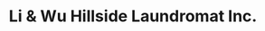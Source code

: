 ---
title: "Li & Wu Hillside Laundromat Inc."
url: /jamaica/li-und-wu-hillside-laundromat-inc/
shop: Wäscherei
---